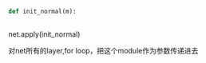 ```python
def init_normal(m):
  
```

net.apply(init_normal)

对net所有的layer,for loop，把这个module作为参数传递进去

